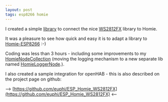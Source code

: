 ```yaml
---
layout: post
tags: esp8266 homie
---
```


I created a simple [library](https://github.com/euphi/ESP_Homie_WS2812FX) to connect the nice [WS2812FX](https://github.com/kitesurfer1404/WS2812FX) library to Homie.

It was a pleasure to see how quick and easy it is to adapt a library to [Homie-ESP8266](https://github.com/marvinroger/homie-esp8266) :-)

Coding was less than 3 hours - including some improvements to  my [HomieNodeCollection](https://github.com/euphi/HomieNodeCollection) (moving the logging mechanism to a new separate lib named [HomieLoggerNode](https://github.com/euphi/HomieLoggerNode).).

I also created a sample integration for openHAB - this is also described on the project page on github:

 --> [https://github.com/euphi/ESP_Homie_WS2812FX](https://github.com/euphi/ESP_Homie_WS2812FX) <--
